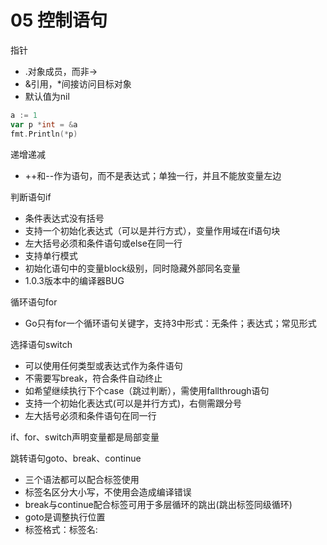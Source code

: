 # 05 控制语句
指针
- .对象成员，而非->
- &引用，*间接访问目标对象
- 默认值为nil
```go
a := 1
var p *int = &a
fmt.Println(*p)
```
递增递减
- ++和--作为语句，而不是表达式；单独一行，并且不能放变量左边

判断语句if
- 条件表达式没有括号
- 支持一个初始化表达式（可以是并行方式），变量作用域在if语句块
- 左大括号必须和条件语句或else在同一行
- 支持单行模式
- 初始化语句中的变量block级别，同时隐藏外部同名变量
- 1.0.3版本中的编译器BUG

循环语句for
- Go只有for一个循环语句关键字，支持3中形式：无条件；表达式；常见形式

选择语句switch
- 可以使用任何类型或表达式作为条件语句
- 不需要写break，符合条件自动终止
- 如希望继续执行下个case（跳过判断），需使用fallthrough语句
- 支持一个初始化表达式(可以是并行方式)，右侧需跟分号
- 左大括号必须和条件语句在同一行


if、for、switch声明变量都是局部变量

跳转语句goto、break、continue
- 三个语法都可以配合标签使用
- 标签名区分大小写，不使用会造成编译错误
- break与continue配合标签可用于多层循环的跳出(跳出标签同级循环)
- goto是调整执行位置
- 标签格式：标签名:

